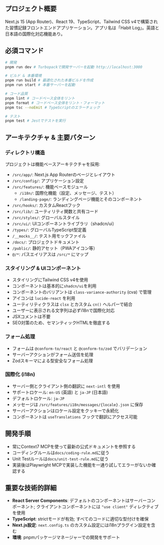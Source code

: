 ## プロジェクト概要
Next.js 15 (App Router)、React 19、TypeScript、Tailwind CSS v4で構築された習慣記録フロントエンドアプリケーション。アプリ名は「Habit Log」。英語と日本語の国際化対応機能あり。

## 必須コマンド
```bash
# 開発
pnpm run dev # Turbopackで開発サーバーを起動 http://localhost:3000

# ビルド & 本番環境
pnpm run build # 最適化された本番ビルドを作成
pnpm run start # 本番サーバーを起動

# コード品質
pnpm lint # コードベース全体をリント
pnpm format # コードベース全体をリント・フォーマット
pnpm tsc --noEmit # TypeScriptのエラーチェック

# テスト
pnpm test # Jestでテストを実行
```

## アーキテクチャ & 主要パターン

### ディレクトリ構造
プロジェクトは機能ベースアーキテクチャを採用:
- `/src/app/`: Next.js App Routerのページとレイアウト
- `/src/config/`: アプリケーション設定
- `/src/features/`: 機能ベースモジュール
  - `/i18n/`: 国際化機能（設定、メッセージ、テスト）
  - `/landing-page/`: ランディングページ機能とそのコンポーネント
- `/src/hooks/`: カスタムReactフック
- `/src/lib/`: ユーティリティ関数と共有コード
- `/src/styles/`: グローバルスタイル
- `/src/ui/`: UIコンポーネントライブラリ（shadcn/ui）
- `/types/`: グローバルTypeScript型定義
- `/__mocks__/`: テスト用モックファイル
- `/docs/`: プロジェクトドキュメント
- `/public/`: 静的アセット（PWAアイコン等）
- `@/*`: パスエイリアスは `/src/*` にマップ

### スタイリング & UIコンポーネント
- スタイリングにTailwind CSS v4を使用
- コンポーネントは基本的に`shadcn/ui`を利用
- コンポーネントのバリアントは `class-variance-authority` (cva) で管理
- アイコンは `lucide-react` を利用
- ユーティリティクラスは `clsx` とカスタム `cn()` ヘルパーで結合
- ユーザーに表示される文字列は必ずi18nで国際化対応
- JSXコメントは不要
- SEO対策のため、セマンティックHTMLを徹底する

### フォーム処理
- フォームは `@conform-to/react` と `@conform-to/zod` でバリデーション
- サーバーアクションがフォーム送信を処理
- Zodスキーマによる型安全なフォーム処理

### 国際化 (i18n)
- サーバー側とクライアント側の翻訳に `next-intl` を使用
- サポートロケール: `en-US` (英語) と `ja-JP` (日本語)
- デフォルトロケール: `ja-JP`
- メッセージは `/src/features/i18n/messages/{locale}.json` に保存
- サーバーアクションはロケール設定をクッキーで永続化
- コンポーネントは `useTranslations` フックで翻訳にアクセス可能

## 開発手順
- 常にContext7 MCPを使って最新の公式ドキュメントを参照する
- コーディングルールは`docs/coding-rule.md`に従う
- Unit Testルールは`docs/unit-test-rule.md`に従う
- 実装後はPlaywright MCPで実装した機能を一通り試してエラーがないか確認する

## 重要な技術的詳細
- **React Server Components**: デフォルトのコンポーネントはサーバーコンポーネント; クライアントコンポーネントには `"use client"` ディレクティブを使用
- **TypeScript**: strictモードが有効; すべてのコードに適切な型付けを確保
- **Next.js設定**: `next.config.ts` のカスタム設定にはi18nプラグイン設定を含む
- **環境**: pnpmパッケージマネージャーでの開発をサポート